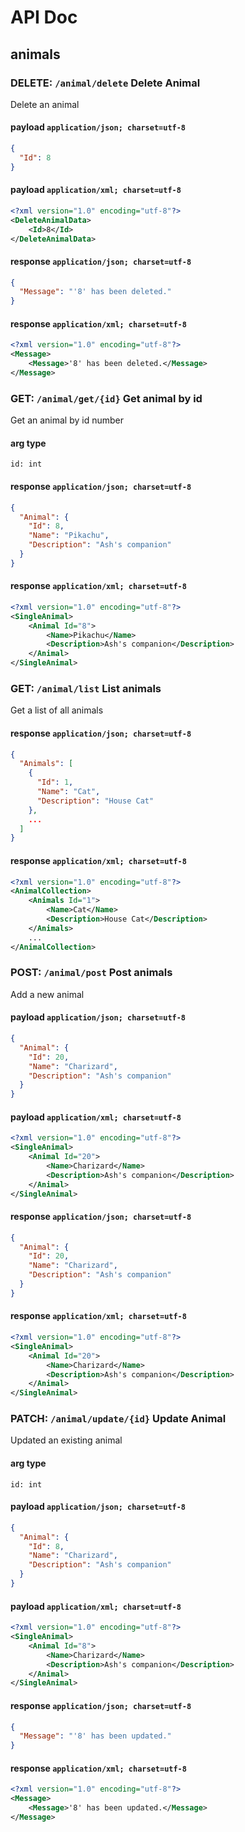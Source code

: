 # API Doc
## animals

### DELETE: `/animal/delete` Delete Animal

Delete an animal

#### payload `application/json; charset=utf-8`

```json
{
  "Id": 8
}
```

#### payload `application/xml; charset=utf-8`

```xml
<?xml version="1.0" encoding="utf-8"?>
<DeleteAnimalData>
    <Id>8</Id>
</DeleteAnimalData>
```

#### response `application/json; charset=utf-8`

```json
{
  "Message": "'8' has been deleted."
}
```

#### response `application/xml; charset=utf-8`

```xml
<?xml version="1.0" encoding="utf-8"?>
<Message>
    <Message>'8' has been deleted.</Message>
</Message>
```

### GET: `/animal/get/{id}` Get animal by id

Get an animal by id number

#### arg type

```
id: int
```

#### response `application/json; charset=utf-8`

```json
{
  "Animal": {
    "Id": 8,
    "Name": "Pikachu",
    "Description": "Ash's companion"
  }
}
```

#### response `application/xml; charset=utf-8`

```xml
<?xml version="1.0" encoding="utf-8"?>
<SingleAnimal>
    <Animal Id="8">
        <Name>Pikachu</Name>
        <Description>Ash's companion</Description>
    </Animal>
</SingleAnimal>
```

### GET: `/animal/list` List animals

Get a list of all animals

#### response `application/json; charset=utf-8`

```json
{
  "Animals": [
    {
      "Id": 1,
      "Name": "Cat",
      "Description": "House Cat"
    },
    ...
  ]
}
```

#### response `application/xml; charset=utf-8`

```xml
<?xml version="1.0" encoding="utf-8"?>
<AnimalCollection>
    <Animals Id="1">
        <Name>Cat</Name>
        <Description>House Cat</Description>
    </Animals>
    ...
</AnimalCollection>
```

### POST: `/animal/post` Post animals

Add a new animal

#### payload `application/json; charset=utf-8`

```json
{
  "Animal": {
    "Id": 20,
    "Name": "Charizard",
    "Description": "Ash's companion"
  }
}
```

#### payload `application/xml; charset=utf-8`

```xml
<?xml version="1.0" encoding="utf-8"?>
<SingleAnimal>
    <Animal Id="20">
        <Name>Charizard</Name>
        <Description>Ash's companion</Description>
    </Animal>
</SingleAnimal>
```

#### response `application/json; charset=utf-8`

```json
{
  "Animal": {
    "Id": 20,
    "Name": "Charizard",
    "Description": "Ash's companion"
  }
}
```

#### response `application/xml; charset=utf-8`

```xml
<?xml version="1.0" encoding="utf-8"?>
<SingleAnimal>
    <Animal Id="20">
        <Name>Charizard</Name>
        <Description>Ash's companion</Description>
    </Animal>
</SingleAnimal>
```

### PATCH: `/animal/update/{id}` Update Animal

Updated an existing animal

#### arg type

```
id: int
```

#### payload `application/json; charset=utf-8`

```json
{
  "Animal": {
    "Id": 8,
    "Name": "Charizard",
    "Description": "Ash's companion"
  }
}
```

#### payload `application/xml; charset=utf-8`

```xml
<?xml version="1.0" encoding="utf-8"?>
<SingleAnimal>
    <Animal Id="8">
        <Name>Charizard</Name>
        <Description>Ash's companion</Description>
    </Animal>
</SingleAnimal>
```

#### response `application/json; charset=utf-8`

```json
{
  "Message": "'8' has been updated."
}
```

#### response `application/xml; charset=utf-8`

```xml
<?xml version="1.0" encoding="utf-8"?>
<Message>
    <Message>'8' has been updated.</Message>
</Message>
```

